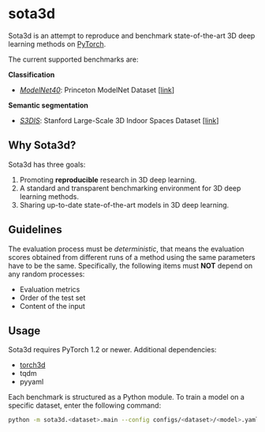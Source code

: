 sota3d
======

Sota3d is an attempt to reproduce and benchmark state-of-the-art 3D deep
learning methods on [PyTorch](https://pytorch.org/).

The current supported benchmarks are:

**Classification**
- [*ModelNet40*](sota3d/modelnet40):
  Princeton ModelNet Dataset [[link](https://modelnet.cs.princeton.edu)]

**Semantic segmentation**
- [*S3DIS*](sota3d/s3dis):
  Stanford Large-Scale 3D Indoor Spaces Dataset [[link](http://buildingparser.stanford.edu/dataset.html)]

Why Sota3d?
-----------

Sota3d has three goals:
1. Promoting **reproducible** research in 3D deep learning.
2. A standard and transparent benchmarking environment for 3D deep learning
   methods.
3. Sharing up-to-date state-of-the-art models in 3D deep learning.

Guidelines
----------

The evaluation process must be *deterministic*, that means the evaluation
scores obtained from different runs of a method using the same parameters have
to be the same. Specifically, the following items must **NOT** depend on any
random processes:
- Evaluation metrics
- Order of the test set
- Content of the input

Usage
-----

Sota3d requires PyTorch 1.2 or newer. Additional dependencies:
- [torch3d](https://github.com/pqhieu/torch3d)
- tqdm
- pyyaml

Each benchmark is structured as a Python module. To train a model on a specific
dataset, enter the following command:

```bash
python -m sota3d.<dataset>.main --config configs/<dataset>/<model>.yaml
```
